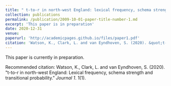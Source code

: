 ```yaml
---
title: " t-to-r in north-west England: lexical frequency, schema strength and transitional probability."
collection: publications
permalink: /publication/2009-10-01-paper-title-number-1.md
excerpt: 'This paper is in preparation'
date: 2020-12-31
venue:
paperurl: 'http://academicpages.github.io/files/paper1.pdf'
citation: 'Watson, K., Clark, L. and van Eyndhoven, S. (2020). &quot;t-to-r in north-west England: Lexical frequency, schema strength and transitional probability.&quot;.'
---
```

This paper is currently in preparation. 


Recommended citation: Watson, K., Clark, L. and van Eyndhoven, S. (2020). "t-to-r in north-west England: Lexical frequency, schema strength and transitional probability." <i>Journal 1</i>. 1(1).
